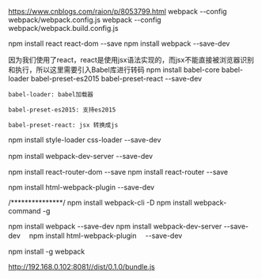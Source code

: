 https://www.cnblogs.com/raion/p/8053799.html
webpack --config webpack/webpack.config.js
webpack --config webpack/webpack.build.config.js


npm install react react-dom --save
npm install webpack --save-dev 

因为我们使用了react，react是使用jsx语法实现的，而jsx不能直接被浏览器识别和执行，所以这里需要引入Babel库进行转码
npm install babel-core babel-loader babel-preset-es2015 babel-preset-react --save-dev

	babel-loader: babel加载器

	babel-preset-es2015: 支持es2015

	babel-preset-react: jsx 转换成js
	
npm install style-loader css-loader --save-dev

npm install webpack-dev-server --save-dev　


npm install react-router-dom --save
npm install react-router --save

npm install html-webpack-plugin --save-dev


/***************/
npm install webpack-cli -D
npm install webpack-command -g

npm install webpack --save-dev
npm install webpack-dev-server --save-dev　
npm install html-webpack-plugin　 --save-dev　




npm install -g webpack


http://192.168.0.102:8081//dist/0.1.0/bundle.js

